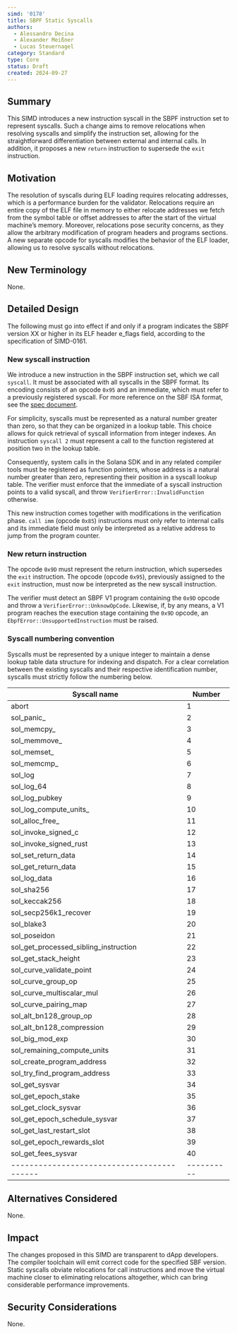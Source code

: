 ```yaml
---
simd: '0178'
title: SBPF Static Syscalls
authors:
  - Alessandro Decina
  - Alexander Meißner
  - Lucas Steuernagel
category: Standard
type: Core
status: Draft
created: 2024-09-27
---
```


## Summary

This SIMD introduces a new instruction syscall in the SBPF instruction set to 
represent syscalls. Such a change aims to remove relocations when resolving 
syscalls and simplify the instruction set, allowing for the straightforward 
differentiation between external and internal calls. In addition, it proposes 
a new `return` instruction to supersede the `exit` instruction.

## Motivation

The resolution of syscalls during ELF loading requires relocating addresses, 
which is a performance burden for the validator. Relocations require an entire 
copy of the ELF file in memory to either relocate addresses we fetch from the 
symbol table or offset addresses to after the start of the virtual machine’s 
memory. Moreover, relocations pose security concerns, as they allow the 
arbitrary modification of program headers and programs sections. A new 
separate opcode for syscalls modifies the behavior of the ELF loader, allowing 
us to resolve syscalls without relocations.

## New Terminology

None.

## Detailed Design

The following must go into effect if and only if a program indicates the SBPF 
version XX or higher in its ELF header e_flags field, according to the 
specification of SIMD-0161.

### New syscall instruction

We introduce a new instruction in the SBPF instruction set, which we call 
`syscall`. It must be associated with all syscalls in the SBPF format. Its 
encoding consists of an opcode `0x95` and an immediate, which must refer to a 
previously registered syscall. For more reference on the SBF ISA format, see 
the 
[spec document](https://github.com/solana-labs/rbpf/blob/main/doc/bytecode.md).

For simplicity, syscalls must be represented as a natural number greater than 
zero, so that they can be organized in a lookup table. This choice allows for 
quick retrieval of syscall information from integer indexes. An instruction 
`syscall 2` must represent a call to the function registered at position two 
in the lookup table.

Consequently, system calls in the Solana SDK and in any related compiler tools 
must be registered as function pointers, whose address is a natural number 
greater than zero, representing their position in a syscall lookup table. The 
verifier must enforce that the immediate of a syscall instruction points to a 
valid syscall, and throw `VerifierError::InvalidFunction` otherwise.

This new instruction comes together with modifications in the verification 
phase. `call imm` (opcode `0x85`) instructions must only refer to internal 
calls and its immediate field must only be interpreted as a relative address 
to jump from the program counter. 

### New return instruction

The opcode `0x9D` must represent the return instruction, which supersedes the 
`exit` instruction. The opcode (opcode `0x95`), previously assigned to the 
`exit` instruction, must now be interpreted as the new syscall instruction.

The verifier must detect an SBPF V1 program containing the `0x9D` opcode and 
throw a `VerifierError::UnknowOpCode`. Likewise, if, by any means, a V1 
program reaches the execution stage containing the `0x9D` opcode, an 
`EbpfError::UnsupportedInstruction` must be raised.

### Syscall numbering convention

Syscalls must be represented by a unique integer to maintain a dense lookup 
table data structure for indexing and dispatch. For a clear correlation 
between the existing syscalls and their respective identification number, 
syscalls must strictly follow the numbering below.

|           Syscall name                   |  Number  |
|------------------------------------------|----------|
|   abort                                  |    1     |
|   sol_panic_                             |    2     |
|   sol_memcpy_                            |    3     |
|   sol_memmove_                           |    4     |
|   sol_memset_                            |    5     |
|   sol_memcmp_                            |    6     |
|   sol_log                                |    7     |
|   sol_log_64                             |    8     |
|   sol_log_pubkey                         |    9     |
|   sol_log_compute_units_                 |    10    |
|   sol_alloc_free_                        |    11    |
|   sol_invoke_signed_c                    |    12    |
|   sol_invoke_signed_rust                 |    13    |
|   sol_set_return_data                    |    14    |
|   sol_get_return_data                    |    15    |
|   sol_log_data                           |    16    |
|   sol_sha256                             |    17    |
|   sol_keccak256                          |    18    |
|   sol_secp256k1_recover                  |    19    |
|   sol_blake3                             |    20    |
|   sol_poseidon                           |    21    |
|   sol_get_processed_sibling_instruction  |    22    |
|   sol_get_stack_height                   |    23    |
|   sol_curve_validate_point               |    24    |
|   sol_curve_group_op                     |    25    |
|   sol_curve_multiscalar_mul              |    26    |
|   sol_curve_pairing_map                  |    27    |
|   sol_alt_bn128_group_op                 |    28    |
|   sol_alt_bn128_compression              |    29    |
|   sol_big_mod_exp                        |    30    |
|   sol_remaining_compute_units            |    31    |
|   sol_create_program_address             |    32    |
|   sol_try_find_program_address           |    33    |
|   sol_get_sysvar                         |    34    |
|   sol_get_epoch_stake                    |    35    |
|   sol_get_clock_sysvar                   |    36    |
|   sol_get_epoch_schedule_sysvar          |    37    |
|   sol_get_last_restart_slot              |    38    |
|   sol_get_epoch_rewards_slot             |    39    |
|   sol_get_fees_sysvar                    |    40    |
|------------------------------------------|----------|

## Alternatives Considered

None.

## Impact

The changes proposed in this SIMD are transparent to dApp developers. The 
compiler toolchain will emit correct code for the specified SBF version. 
Static syscalls obviate relocations for call instructions and move the virtual 
machine closer to eliminating relocations altogether, which can bring 
considerable performance improvements.

## Security Considerations

None.
